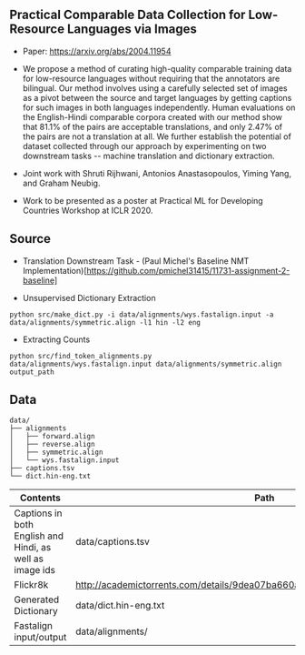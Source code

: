 ## Practical Comparable Data Collection for Low-Resource Languages via Images

- Paper: https://arxiv.org/abs/2004.11954

- We propose a method of curating high-quality comparable training data for low-resource languages without requiring that the annotators are bilingual. Our method involves using a carefully selected set of images as a pivot between the source and target languages by getting captions for such images in both languages independently. Human evaluations on the English-Hindi comparable corpora created with our method show that 81.1\% of the pairs are acceptable translations, and only 2.47% of the pairs are not a translation at all. We further establish the potential of dataset collected through our approach by experimenting on two downstream tasks -- machine translation and dictionary extraction. 

- Joint work with Shruti Rijhwani, Antonios Anastasopoulos, Yiming Yang, and Graham Neubig.

- Work to be presented as a poster at Practical ML for Developing Countries Workshop at ICLR 2020.


## Source

* Translation Downstream Task - (Paul Michel's Baseline NMT Implementation)[https://github.com/pmichel31415/11731-assignment-2-baseline]

* Unsupervised Dictionary Extraction
```
python src/make_dict.py -i data/alignments/wys.fastalign.input -a data/alignments/symmetric.align -l1 hin -l2 eng 
```

* Extracting Counts
```
python src/find_token_alignments.py data/alignments/wys.fastalign.input data/alignments/symmetric.align output_path
```
## 

## Data
```
data/
├── alignments
│   ├── forward.align
│   ├── reverse.align
│   ├── symmetric.align
│   └── wys.fastalign.input
├── captions.tsv
└── dict.hin-eng.txt
```

| Contents                           	| Path                                                                         	|
|------------------------------------	|------------------------------------------------------------------------------	|
| Captions in both English and Hindi, as well as image ids 	| data/captions.tsv                                                            	|
| Flickr8k                           	| http://academictorrents.com/details/9dea07ba660a722ae1008c4c8afdd303b6f6e53b 	|
| Generated Dictionary               	| data/dict.hin-eng.txt                                                        	|
| Fastalign input/output             	| data/alignments/                                                             	|
